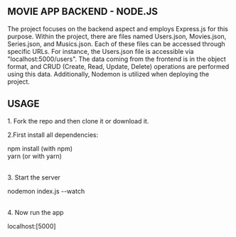 <h2>MOVIE APP BACKEND - NODE.JS</h2>
<p>
The project focuses on the backend aspect and employs Express.js for this purpose. Within the project, there are files named Users.json, Movies.json, Series.json, and Musics.json. Each of these files can be accessed through specific URLs. For instance, the Users.json file is accessible via "localhost:5000/users". The data coming from the frontend is in the object format, and CRUD (Create, Read, Update, Delete) operations are performed using this data. Additionally, Nodemon is utilized when deploying the project.
<h2>USAGE</h2>
<p>1. Fork the repo and then clone it or download it.</p>
<p>2.First install all dependencies:</p>
<div>
  <storng>npm install</storng> (with npm) </br>
  <storng>yarn</storng> (or with yarn)
</div> </br>

<p>
3. Start the server
</p>
<div>
nodemon index.js --watch
</div> </br>
<p>
4. Now run the app
</p>
<div>
localhost:[5000]
</div>









